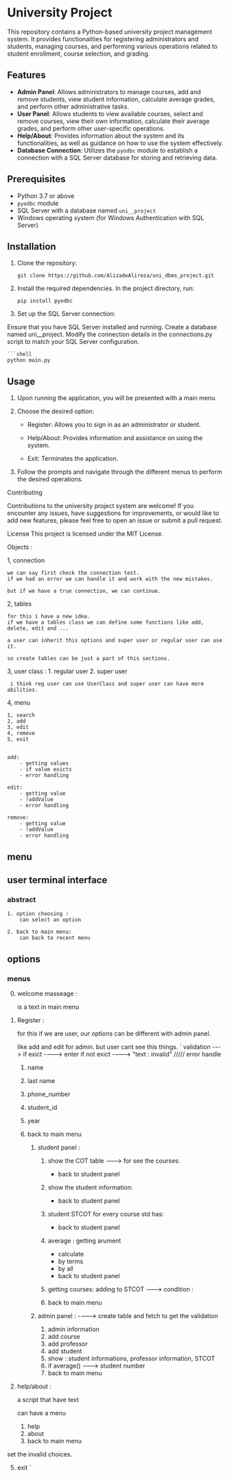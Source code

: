 # University Project

This repository contains a Python-based university project management system. It provides functionalities for registering administrators and students, managing courses, and performing various operations related to student enrollment, course selection, and grading.

## Features

- **Admin Panel**: Allows administrators to manage courses, add and remove students, view student information, calculate average grades, and perform other administrative tasks.
- **User Panel**: Allows students to view available courses, select and remove courses, view their own information, calculate their average grades, and perform other user-specific operations.
- **Help/About**: Provides information about the system and its functionalities, as well as guidance on how to use the system effectively.
- **Database Connection**: Utilizes the `pyodbc` module to establish a connection with a SQL Server database for storing and retrieving data.

## Prerequisites

- Python 3.7 or above
- `pyodbc` module
- SQL Server with a database named `uni__project`
- Windows operating system (for Windows Authentication with SQL Server)

## Installation

1. Clone the repository:

   ```shell
   git clone https://github.com/AlizadeAlireza/uni_dbms_project.git

2. Install the required dependencies. In the project directory, run:
    ```shell
    pip install pyodbc

3. Set up the SQL Server connection:

Ensure that you have SQL Server installed and running.
Create a database named uni__project.
Modify the connection details in the connections.py script to match your SQL Server configuration.

    ```shell
    python main.py



## Usage

1. Upon running the application, you will be presented with a main menu.

2. Choose the desired option:

    - Register: Allows you to sign in as an administrator or student.

    - Help/About: Provides information and assistance on using the system.

    - Exit: Terminates the application.

3. Follow the prompts and navigate through the different menus to perform the desired operations.

Contributing

Contributions to the university project system are welcome! If you encounter any issues, have suggestions for improvements, or would like to add new features, please feel free to open an issue or submit a pull request.

License
This project is licensed under the MIT License.



Objects : 

1, connection  

    we can say first check the connection test.
    if we had an error we can handle it and work with the new mistakes.
    
    but if we have a true connection, we can continue.

2,  tables

    for this i have a new idea.
    if we have a tables class we can define some functions like add, delete, edit and ...

    a user can inherit this options and super user or regular user can use it.

    so create tables can be just a part of this sections.

3, user class :
    1. regular user
    2. super user 

` i think reg user can use UserClass and super user can have more abilities.`

4, menu

    1, search
    2, add
    3, edit
    4, remove
    5, exit


    add: 
        - getting values
        - if value exicts
        - error handling
    
    edit: 
        - getting value
        - !addValue
        - error handling

    remove: 
        - getting value
        - !addValue
        - error handling

## menu

## user terminal interface

### abstract
    1. option choosing :
        can select an option

    2. back to main menu: 
        can back to recent menu

## options

###  menus
0. welcome masseage :

    is a text in main menu




1. Register : 

    for this if we are user, our options can be different with admin panel.

    like add and edit for admin.
    but user cant see this things.
`
    validation ---> if exict ----> enter 
    if not exict ----> "text : invalid"  ///// error handle

    1. name
    2. last name
    3. phone_number
    4. student_id
    5. year
    6. back to main menu

        1. student panel :

            1. show the COT table ---> for see the courses:
                - back to student panel
            2. show the student information:
                - back to student panel
            3. student STCOT for every course std has:
                - back to student panel
            4. average : getting arument
                - calculate 
                - by terms
                - by all 
                - back to student panel
            
            5. getting courses: adding to STCOT ---> condition : 

            6. back to main menu

        4. admin panel : ----> create table and fetch to get the validation
            1. admin information
            2. add course 
            3. add professor
            4. add student 
            5. show : student informations, professor information, STCOT
            6. if average() ---> student number
            7. back to main menu

2. help/about :

    a script that have text

    can have a menu
    
    1. help 
    2. about
    3. back to main menu

set the invalid choices.

5. exit
    `

